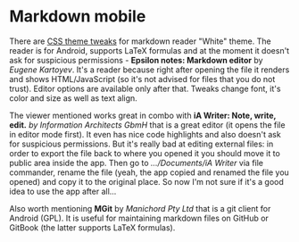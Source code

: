 # Markdown mobile

There are [CSS theme tweaks](markdown-mobile.css) for markdown reader "White" theme. The reader is for Android, supports LaTeX formulas and at the moment it doesn't ask for suspicious permissions - **Epsilon notes: Markdown editor** by *Eugene Kartoyev*. It's a reader because right after opening the file it renders and shows HTML/JavaScript (so it's not advised for files that you do not trust). Editor options are available only after that. Tweaks change font, it's color and size as well as text align.

The viewer mentioned works great in combo with **iA Writer: Note, write, edit.** *by Information Architects GbmH* that is a great editor (it opens the file in editor mode first). It even has nice code highlights and also doesn't ask for suspicious permissions. But it's really bad at editing external files: in order to export the file back to where you opened it you should move it to public area inside the app. Then go to *.../Documents/iA Writer* via file commander, rename the file (yeah, the app copied and renamed the file you opened) and copy it to the original place. So now I'm not sure if it's a good idea to use the app after all...

Also worth mentioning **MGit** by *Manichord Pty Ltd* that is a git client for Android (GPL). It is useful for maintaining markdown files on GitHub or GitBook (the latter supports LaTeX formulas).
